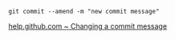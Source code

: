     git commit --amend -m "new commit message"
    
[help.github.com ~ Changing a commit message](https://help.github.com/en/github/committing-changes-to-your-project/changing-a-commit-message)
